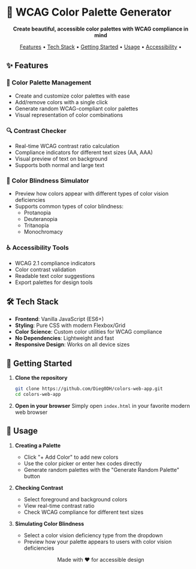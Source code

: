 # 🎨 WCAG Color Palette Generator

<div align="center">
  <p>
    <strong>Create beautiful, accessible color palettes with WCAG compliance in mind</strong>
  </p>
  <p>
    <a href="#features">Features</a> •
    <a href="#tech-stack">Tech Stack</a> •
    <a href="#getting-started">Getting Started</a> •
    <a href="#usage">Usage</a> •
    <a href="#accessibility">Accessibility</a> •
  </p>
  
</div>

## ✨ Features

### 🎨 Color Palette Management

- Create and customize color palettes with ease
- Add/remove colors with a single click
- Generate random WCAG-compliant color palettes
- Visual representation of color combinations

### 🔍 Contrast Checker

- Real-time WCAG contrast ratio calculation
- Compliance indicators for different text sizes (AA, AAA)
- Visual preview of text on background
- Supports both normal and large text

### 🌈 Color Blindness Simulator

- Preview how colors appear with different types of color vision deficiencies
- Supports common types of color blindness:
  - Protanopia
  - Deuteranopia
  - Tritanopia
  - Monochromacy

### ♿ Accessibility Tools

- WCAG 2.1 compliance indicators
- Color contrast validation
- Readable text color suggestions
- Export palettes for design tools

## 🛠️ Tech Stack

- **Frontend**: Vanilla JavaScript (ES6+)
- **Styling**: Pure CSS with modern Flexbox/Grid
- **Color Science**: Custom color utilities for WCAG compliance
- **No Dependencies**: Lightweight and fast
- **Responsive Design**: Works on all device sizes

## 🚀 Getting Started

1. **Clone the repository**

   ```bash
   git clone https://github.com/Dieg0DH/colors-web-app.git
   cd colors-web-app
   ```

2. **Open in your browser**
   Simply open `index.html` in your favorite modern web browser

## 🎯 Usage

1. **Creating a Palette**

   - Click "+ Add Color" to add new colors
   - Use the color picker or enter hex codes directly
   - Generate random palettes with the "Generate Random Palette" button

2. **Checking Contrast**

   - Select foreground and background colors
   - View real-time contrast ratio
   - Check WCAG compliance for different text sizes

3. **Simulating Color Blindness**
   - Select a color vision deficiency type from the dropdown
   - Preview how your palette appears to users with color vision deficiencies

<div align="center">
  Made with ❤️ for accessible design
</div>
